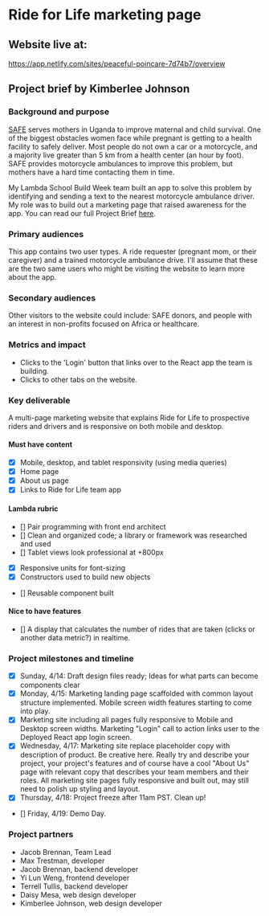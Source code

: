 # Ride for Life marketing page 

## Website live at: 
https://app.netlify.com/sites/peaceful-poincare-7d74b7/overview 

## Project brief by Kimberlee Johnson 

### Background and purpose 

[SAFE](http://www.safemotherssafebabies.org/) serves mothers in Uganda to improve maternal and child survival. One of the biggest obstacles women face while pregnant is getting to a health facility to safely deliver. Most people do not own a car or a motorcycle, and a majority live greater than 5 km from a health center (an hour by foot). SAFE provides motorcycle ambulances to improve this problem, but mothers have a hard time contacting them in time. 

My Lambda School Build Week team built an app to solve this problem by identifying and sending a text to the nearest motorcycle ambulance driver. My role was to build out a marketing page that raised awareness for the app. You can read our full Project Brief [here](https://docs.google.com/document/d/1P0qWOmw0ypnF-0viN9N94EMZqlG3g_OduNoonBzYEK0/edit). 

### Primary audiences 
This app contains two user types. A ride requester (pregnant mom, or their caregiver) and a trained motorcycle ambulance drive. I'll assume that these are the two same users who might be visiting the website to learn more about the app. 

### Secondary audiences 
Other visitors to the website could include: SAFE donors, and people with an interest in non-profits focused on Africa or healthcare. 

### Metrics and impact
- Clicks to the 'Login' button that links over to the React app the team is building.
- Clicks to other tabs on the website.  

### Key deliverable 
A multi-page marketing website that explains Ride for Life to prospective riders and drivers and is responsive on both mobile and desktop. 

#### Must have content  
- [x] Mobile, desktop, and tablet responsivity (using media queries)
- [x] Home page
- [x] About us page 
- [x] Links to Ride for Life team app 

#### Lambda rubric 
- [] Pair programming with front end architect
- [] Clean and organized code; a library or framework was researched and used 
- [] Tablet views look professional at +800px 
- [x] Responsive units for font-sizing
- [x] Constructors used to build new objects 
- [] Reusable component built 

#### Nice to have features 
- [] A display that calculates the number of rides that are taken (clicks or another data metric?) in realtime. 

### Project milestones and timeline 
- [x] Sunday, 4/14: Draft design files ready; Ideas for what parts can become components clear
- [x] Monday, 4/15: Marketing landing page scaffolded with common layout structure implemented. Mobile screen width features starting to come into play.
- [x] Marketing site including all pages fully responsive to Mobile and Desktop screen widths. Marketing "Login" call to action links user to the Deployed React app login screen.
- [x] Wednesday, 4/17: Marketing site replace placeholder copy with description of product. Be creative here. Really try and describe your project, your project's features and of course have a cool "About Us" page with relevant copy that describes your team members and their roles. All marketing site pages fully responsive and built out, may still need to polish up styling and layout.
- [x] Thursday, 4/18: Project freeze after 11am PST. Clean up! 
- [] Friday, 4/19: Demo Day. 

### Project partners 
- Jacob Brennan, Team Lead  
- Max Trestman, developer 
- Jacob Brennan, backend developer 
- Yi Lun Weng, frontend developer
- Terrell Tullis, backend developer 
- Daisy Mesa, web design developer
- Kimberlee Johnson, web design developer 
